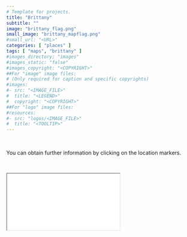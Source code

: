```yaml
---
# Template for projects.
title: "Brittany"
subtitle: ""
image: "brittany_flag.png"
small_image: "brittany_mapflag.png"
#small_url: "<URL>"
categories: [ "places" ]
tags: [ "maps", "brittany" ]
#images_directory; "images"
#images_static: "false"
#images_copyright: "<COPYRIGHT>"
##For "image" image files:
# (Only required for caption and specific copyrights)
#images:
#- src: "<IMAGE_FILE>"
#  title: "<LEGEND>"
#  copyright: "<COPYRIGHT>"
##For "logo" image files:
#resources:
#- src: "logos/<IMAGE_FILE>"
#  title: "<TOOLTIP>"
---
```


&nbsp;

You can obtain further information by clicking on the location markers.

&nbsp;


<div class="thumbnail-container">
  <div class="thumbnail">
   <iframe src="/html/map_All.html" frameborder="2" ></iframe>
  </div>
</div>
